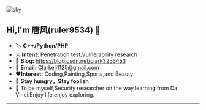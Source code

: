 ![sky](https://user-images.githubusercontent.com/19742969/142717283-6c4f0677-1e33-4e36-9a48-f361b3c998d0.jpg)
## **Hi,I'm 唐风(ruler9534)  ​:deciduous_tree:​**
- :label: **C++/Python/PHP**   
- :crossed_swords: **Intent:** Penetration test,Vulnerability research
- :dart: **Blog:** https://blog.csdn.net/clark3256453                          
- :e-mail: **Email:** Clarkeli1125@gmail.com                                                                
- :heart:**Interest:** Coding,Painting,Sports,and Beauty
-  :battery: **Stay hungry，Stay foolish**
- :facepunch: To be myself,Security researcher on the way,learning from Da Vinci.Enjoy life,enjoy exploring.
---







